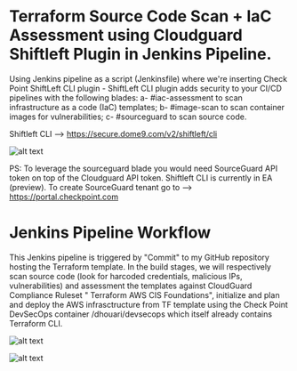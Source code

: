 # Terraform Source Code Scan + IaC Assessment using Cloudguard Shiftleft Plugin in Jenkins Pipeline. 

Using Jenkins pipeline as a script (Jenkinsfile) where we're inserting Check Point ShiftLeft CLI plugin - 
ShiftLeft CLI plugin adds security to your CI/CD pipelines with the following blades:
  a- #iac-assessment to scan infrastructure as a code (IaC) templates;
  b- #image-scan to scan container images for vulnerabilities;
  c- #sourceguard to scan source code.

Shiftleft CLI --> https://secure.dome9.com/v2/shiftleft/cli

![alt text](https://github.com/etcheby/ShiftLeft-Terraform-IaC-Scan/blob/master/shiftleft-cli.png?raw=true)

PS: To leverage the sourceguard blade you would need SourceGuard API token on top of the Cloudguard API token. 
    Shiftleft CLI is currently in EA (preview). To create SourceGuard tenant go to --> https://portal.checkpoint.com 


# Jenkins Pipeline Workflow 
This Jenkins pipeline is triggered by "Commit" to my GitHub repository hosting the Terraform template. In the build stages, we will respectively scan source code (look for harcoded credentials, malicious IPs, vulnerabilities) and assessment the templates against CloudGuard Compliance Ruleset " Terraform AWS CIS Foundations", initialize and plan and deploy the AWS infrasctructure from TF template using the Check Point DevSecOps container /dhouari/devsecops which itself already contains Terraform CLI.   

![alt text](https://github.com/etcheby/ShiftLeft-Terraform-IaC-Scan/blob/master/shiftleft-jenkins.png?raw=true)

![alt text](https://github.com/etcheby/ShiftLeft-Terraform-IaC-Scan/blob/master/CP-DevSecOps.png?raw=true)

